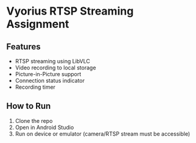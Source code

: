 # Vyorius RTSP Streaming Assignment

## Features
- RTSP streaming using LibVLC
- Video recording to local storage
- Picture-in-Picture support
- Connection status indicator
- Recording timer


## How to Run
1. Clone the repo
2. Open in Android Studio
3. Run on device or emulator (camera/RTSP stream must be accessible)
